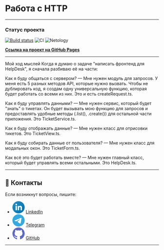 # Работа с HTTP

---

### Статус проекта
[![Build status](https://ci.appveyor.com/api/projects/status/2fgcnwob534ytjlu?svg=true)](https://ci.appveyor.com/project/dm-morozov/netology-58-working-with-http-helpdesk-hw)
![CI](https://github.com/dm-morozov/Netology_58_working_with_http_HelpDesk_hw/actions/workflows/web.yaml/badge.svg)
![Netology](https://img.shields.io/badge/FrontendTS-BackendNodeJS-blue)

[**Ссылка на проект на GitHub Pages**](https://dm-morozov.github.io/Netology_57_working_with_http/)

---

Мой ход мыслей
Когда я думаю о задаче "написать фронтенд для HelpDesk", я сначала разбиваю её на части:

Как я буду общаться с сервером? — Мне нужен модуль для запросов. У меня есть 5 разных методов API, которые нужно вызвать. Чтобы не дублировать код, я создам одну универсальную функцию, которая будет работать со всеми из них. Это и есть createRequest.ts.

Как я буду управлять данными? — Мне нужен сервис, который будет "знать" о тикетах. Он будет вызывать мою функцию для запросов и предоставлять удобные методы (.list(), .create()) для остальной части приложения. Это TicketService.ts.

Как я буду отображать данные? — Мне нужен класс для отрисовки тикетов. Это TicketView.ts.

Как я буду собирать данные от пользователя? — Мне нужен класс для модальных окон. Это TicketForm.ts.

Как всё это будет работать вместе? — Мне нужен главный класс, который будет управлять всеми остальными. Это HelpDesk.ts.

---

## 📧 Контакты

Если возникнут вопросы, пишите:

* ![LinkedIn](./svg/linkedin-icon.svg) [LinkedIn](https://www.linkedin.com/in/dm-morozov/)
* ![Telegram](./svg/telegram.svg) [Telegram](https://t.me/dem2014)
* ![GitHub](./svg/github-icon.svg) [GitHub](https://github.com/dm-morozov/)

---